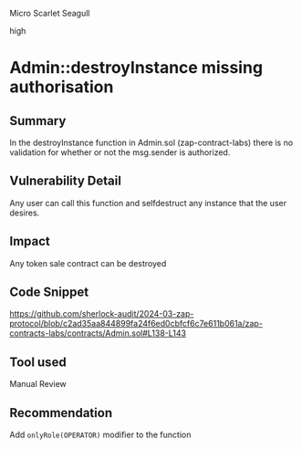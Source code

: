 Micro Scarlet Seagull

high

# Admin::destroyInstance missing authorisation

## Summary
In the destroyInstance function in Admin.sol (zap-contract-labs) there is no validation for whether or not the msg.sender is authorized.

## Vulnerability Detail
Any user can call this function and selfdestruct any instance that the user desires.

## Impact
Any token sale contract can be destroyed

## Code Snippet
https://github.com/sherlock-audit/2024-03-zap-protocol/blob/c2ad35aa844899fa24f6ed0cbfcf6c7e611b061a/zap-contracts-labs/contracts/Admin.sol#L138-L143

## Tool used

Manual Review

## Recommendation
Add `onlyRole(OPERATOR)` modifier to the function